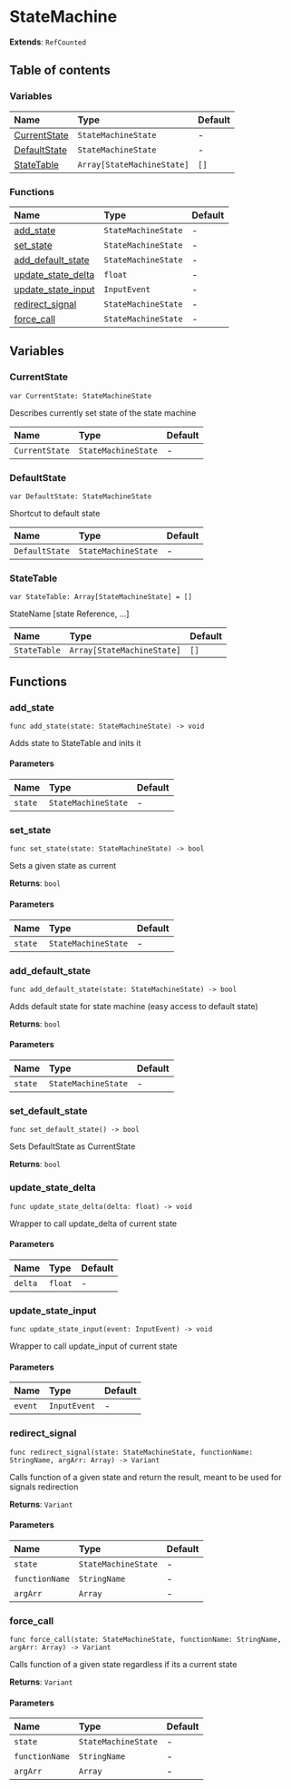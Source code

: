 # StateMachine

**Extends**: `RefCounted`

## Table of contents

### Variables

|Name|Type|Default|
|:-|:-|:-|
|[CurrentState](#currentstate)|`StateMachineState`|-|
|[DefaultState](#defaultstate)|`StateMachineState`|-|
|[StateTable](#statetable)|`Array[StateMachineState]`|`[]`|

### Functions

|Name|Type|Default|
|:-|:-|:-|
|[add_state](#add_state)|`StateMachineState`|-|
|[set_state](#set_state)|`StateMachineState`|-|
|[add_default_state](#add_default_state)|`StateMachineState`|-|
|[update_state_delta](#update_state_delta)|`float`|-|
|[update_state_input](#update_state_input)|`InputEvent`|-|
|[redirect_signal](#redirect_signal)|`StateMachineState`|-|
|[force_call](#force_call)|`StateMachineState`|-|

## Variables

### CurrentState

```gdscript
var CurrentState: StateMachineState
```

Describes currently set state of the state machine

|Name|Type|Default|
|:-|:-|:-|
|`CurrentState`|`StateMachineState`|-|

### DefaultState

```gdscript
var DefaultState: StateMachineState
```

Shortcut to default state

|Name|Type|Default|
|:-|:-|:-|
|`DefaultState`|`StateMachineState`|-|

### StateTable

```gdscript
var StateTable: Array[StateMachineState] = []
```

StateName [state Reference, ...]

|Name|Type|Default|
|:-|:-|:-|
|`StateTable`|`Array[StateMachineState]`|`[]`|

## Functions

### add_state

```gdscript
func add_state(state: StateMachineState) -> void
```

Adds state to StateTable and inits it

#### Parameters

|Name|Type|Default|
|:-|:-|:-|
|`state`|`StateMachineState`|-|

### set_state

```gdscript
func set_state(state: StateMachineState) -> bool
```

Sets a given state as current

**Returns**: `bool`

#### Parameters

|Name|Type|Default|
|:-|:-|:-|
|`state`|`StateMachineState`|-|

### add_default_state

```gdscript
func add_default_state(state: StateMachineState) -> bool
```

Adds default state for state machine (easy access to default state)

**Returns**: `bool`

#### Parameters

|Name|Type|Default|
|:-|:-|:-|
|`state`|`StateMachineState`|-|

### set_default_state

```gdscript
func set_default_state() -> bool
```

Sets DefaultState as CurrentState

**Returns**: `bool`

### update_state_delta

```gdscript
func update_state_delta(delta: float) -> void
```

Wrapper to call update_delta of current state

#### Parameters

|Name|Type|Default|
|:-|:-|:-|
|`delta`|`float`|-|

### update_state_input

```gdscript
func update_state_input(event: InputEvent) -> void
```

Wrapper to call update_input of current state

#### Parameters

|Name|Type|Default|
|:-|:-|:-|
|`event`|`InputEvent`|-|

### redirect_signal

```gdscript
func redirect_signal(state: StateMachineState, functionName: StringName, argArr: Array) -> Variant
```

Calls function of a given state and return the result, meant to be used for signals redirection

**Returns**: `Variant`

#### Parameters

|Name|Type|Default|
|:-|:-|:-|
|`state`|`StateMachineState`|-|
|`functionName`|`StringName`|-|
|`argArr`|`Array`|-|

### force_call

```gdscript
func force_call(state: StateMachineState, functionName: StringName, argArr: Array) -> Variant
```

Calls function of a given state regardless if its a current state

**Returns**: `Variant`

#### Parameters

|Name|Type|Default|
|:-|:-|:-|
|`state`|`StateMachineState`|-|
|`functionName`|`StringName`|-|
|`argArr`|`Array`|-|


